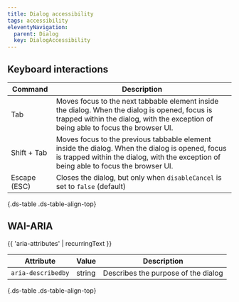 ```yaml
---
title: Dialog accessibility
tags: accessibility
eleventyNavigation:
  parent: Dialog
  key: DialogAccessibility
---
```

<section>

## Keyboard interactions

<div class="ds-table-wrapper">

|Command| Description                                                                                                                                                                                      |
|-|--------------------------------------------------------------------------------------------------------------------------------------------------------------------------------------------------|
|Tab| Moves focus to the next tabbable element inside the dialog. When the dialog is opened, focus is trapped within the dialog, with the exception of being able to focus the browser UI.|
|Shift + Tab| Moves focus to the previous tabbable element inside the dialog. When the dialog is opened, focus is trapped within the dialog, with the exception of being able to focus the browser UI.|
|Escape (ESC)| Closes the dialog, but only when `disableCancel` is set to `false` (default)|

{.ds-table .ds-table-align-top}

</div>

</section>

<section>

## WAI-ARIA

{{ 'aria-attributes' | recurringText }}

<div class="ds-table-wrapper">

|Attribute|Value|Description|
|-|-|-|
|`aria-describedby`|string|Describes the purpose of the dialog|

{.ds-table .ds-table-align-top}

</div>

</section>

